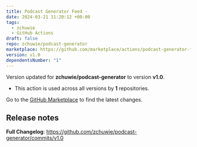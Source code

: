 ```yaml
---
title: Podcast Generator Feed -
date: 2024-03-21 11:20:12 +00:00
tags:
  - zchuwie
  - GitHub Actions
draft: false
repo: zchuwie/podcast-generator
marketplace: https://github.com/marketplace/actions/podcast-generator-feed
version: v1.0
dependentsNumber: "1"
---
```



Version updated for **zchuwie/podcast-generator** to version **v1.0**.
- This action is used across all versions by **1** repositories.

Go to the [GitHub Marketplace](https://github.com/marketplace/actions/podcast-generator-feed) to find the latest changes.

## Release notes

**Full Changelog**: https://github.com/zchuwie/podcast-generator/commits/v1.0
